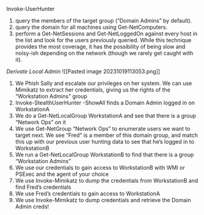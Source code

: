 Invoke-UserHunter
1) query the members of the target group (“Domain Admins” by default).  
2) query the domain for all machines using Get-NetComputers. 
3) perform a Get-NetSessions and Get-NetLoggedOn against every host in the list and look for the users previously queried. 
While this technique provides the most coverage, it has the possibility of being slow and noisy-ish depending on the network (though we rarely get caught with it).

*Derivate Local Admin*
![[Pasted image 20231019113053.png]]
1. We Phish Sally and escalate our privileges on her system. We can use Mimikatz to extract her credentials, giving us the rights of the “Workstation Admins” group
2. Invoke-StealthUserHunter -ShowAll finds a Domain Admin logged in on WorkstationA
3. We do a Get-NetLocalGroup WorkstationA and see that there is a group “Network Ops” on it
4. We use Get-NetGroup “Network Ops” to enumerate users we want to target next. We see “Fred” is a member of this domain group, and match this up with our previous user hunting data to see that he’s logged in to WorkstationB
5. We run a Get-NetLocalGroup WorkstationB to find that there is a group “Workstation Admins”
6. We use our credentials to gain access to WorkstationB with WMI or PSExec and the agent of your choice
7. We use Invoke-Mimikatz to dump the credentials from WorkstationB and find Fred’s credentials
8. We use Fred’s credentials to gain access to WorkstationA
9. We use Invoke-Mimikatz to dump credentials and retrieve the Domain Admin creds!
